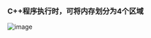 ### C++程序执行时，可将内存划分为4个区域
![image](https://user-images.githubusercontent.com/39286292/161436723-8b3f7321-d1f8-45f4-907c-7fdf88d45bf1.png)
